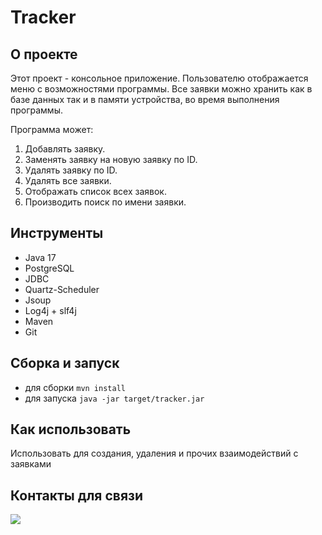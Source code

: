 # Tracker

## О проекте

Этот проект - консольное приложение. Пользователю отображается меню с возможностями программы. Все заявки можно хранить
как в базе данных так и в памяти устройства, во время выполнения программы.

Программа может:

1. Добавлять заявку.
2. Заменять заявку на новую заявку по ID.
3. Удалять заявку по ID.
4. Удалять все заявки.
4. Отображать список всех заявок.
5. Производить поиск по имени заявки.

## Инструменты
- Java 17
- PostgreSQL
- JDBC
- Quartz-Scheduler
- Jsoup
- Log4j + slf4j
- Maven
- Git

## Сборка и запуск<br>
- для сборки `mvn install`
- для запуска `java -jar target/tracker.jar`

## Как использовать<br>
Использовать для создания, удаления и прочих взаимодействий с заявками

## Контакты для связи<br>
<a href="https://t.me/OvercomingJunk" target="blank"><img src="https://img.icons8.com/clouds/50/000000/telegram-app.png"/></a>
